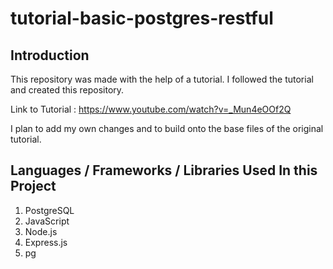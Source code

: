 # tutorial-basic-postgres-restful
## Introduction
This repository was made with the help of a tutorial. I followed the tutorial and created this repository.

Link to Tutorial : https://www.youtube.com/watch?v=_Mun4eOOf2Q

I plan to add my own changes and to build onto the base files of the original tutorial.

## Languages / Frameworks / Libraries Used In this Project
1. PostgreSQL
2. JavaScript
3. Node.js
4. Express.js
5. pg
